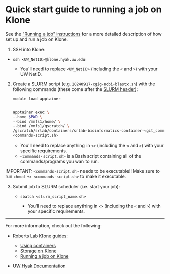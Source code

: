 # Quick start guide to running a job on Klone

See the ["Running a job" instructions](./klone_Running-a-Job.md) for a more detailed description of how set up and run a job on Klone.

1. SSH into Klone:

- `ssh <UW_NetID>@klone.hyak.uw.edu`

    - You'll need to replace `<UW_NetID>` (including the `<` and `>`) with your UW NetID.

2. Create a SLURM script (e.g. `20240917-cgig-ncbi-blastx.sh`) with the following commands (these come after the [SLURM header](./klone_Running-a-Job.md)):

    ```bash
    module load apptainer


    apptainer exec \
    --home $PWD \
    --bind /mmfs1/home/ \
    --bind /mmfs1/gscratch/ \
    /gscratch/srlab/containers/srlab-bioinformatics-container-<git_commit_hash>.sif \
    <commands-script.sh>
    ```

    - You'll need to replace anything in `<>` (including the `<` and `>`) with your specific requirements.
    - `<commands-script.sh>` is a Bash script containing all of the commands/programs you wan to run.

IMPORTANT: `<commands-script.sh>` needs to be executable!! Make sure to run `chmod +x <commands-script.sh>` to make it executable.

3. Submit job to SLURM scheduler (i.e. start your job):

    - `sbatch <slurm_script_name.sh>`

        - You'll need to replace anything in `<>` (including the `<` and `>`) with your specific requirements.

---

For more information, check out the following:

- Roberts Lab Klone guides:

    - [Using containers](./klone_containers.md)
    - [Storage on Klone](./klone_Data-Storage-and-System-Organization.md)
    - [Running a job on Klone](./klone_Running-a-Job.md)

- [UW Hyak Documentation](https://hyak.uw.edu/docs)
